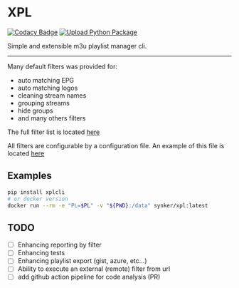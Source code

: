 # XPL

[![Codacy Badge](https://api.codacy.com/project/badge/Grade/d8d237c0d5f74b51816780562d7ad871)](https://app.codacy.com/manual/tunisienheni/pliptvcli?utm_source=github.com&utm_medium=referral&utm_content=Fazzani/pliptvcli&utm_campaign=Badge_Grade_Dashboard)
[![Upload Python Package](https://github.com/Fazzani/pliptvcli/actions/workflows/python-publish.yml/badge.svg)](https://github.com/Fazzani/pliptvcli/actions/workflows/python-publish.yml)

Simple and extensible m3u playlist manager cli.

---
Many default filters was provided for:

- auto matching EPG
- auto matching logos
- cleaning stream names
- grouping streams
- hide groups
- and many others filters

The full filter list is located [here](pliptv/pl_filters)

All filters are configurable by a configuration file. An example of this file is located [here](data/config_playlist.yaml)

## Examples

```bash
pip install xplcli
# or docker version
docker run --rm -e "PL=$PL" -v "${PWD}:/data" synker/xpl:latest
```

## TODO

- [ ] Enhancing reporting by filter
- [ ] Enhancing tests
- [ ] Enhancing playlist export (gist, azure, etc...)
- [ ] Ability to execute an external (remote) filter from url
- [ ] add github action pipeline for code analysis (PR)
